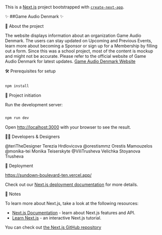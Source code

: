 This is a [Next.js](https://nextjs.org/) project bootstrapped with [`create-next-app`](https://github.com/vercel/next.js/tree/canary/packages/create-next-app).


✨ ##Game Audio Denmark ✨

📘 About the project

The website displays information about an organization Game Audio Denmark. The users can stay updated on Upcoming and Previous Events, learn more about becoming a Sponsor or sign up for a Membership by filling out a form. Since this was a school project, most of the content is mockup and might not be accurate. Please refer to the official website of Game Audio Denmark for latest updates. [Game Audio Denmark Website](https://gameaudiodenmark.dk/)


🛠 Prerequisites for setup

```bash

npm install

```

🧰 Project initiation

Run the development server:

```bash

npm run dev

```

Open [http://localhost:3000](http://localhost:3000) with your browser to see the result.


👨‍💻 Developers & Designers

@teriTheDesigner  Terezia Hrdlovicova
@orestismmz       Orestis Mamouzelos
@monika-tei       Monika Teiserskyte
@ViliTrusheva     Velichka Stoyanova Trusheva


🚀 Deployment

https://sundown-boulevard-ten.vercel.app/

Check out our [Next.js deployment documentation](https://nextjs.org/docs/deployment) for more details.


👏 Notes

To learn more about Next.js, take a look at the following resources:

- [Next.js Documentation](https://nextjs.org/docs) - learn about Next.js features and API.
- [Learn Next.js](https://nextjs.org/learn) - an interactive Next.js tutorial.

You can check out [the Next.js GitHub repository](https://github.com/vercel/next.js/) 
